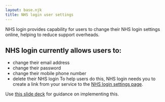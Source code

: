 ```yaml
---
layout: base.njk
title: NHS login user settings
---
```


 NHS login provides capability for users to change their NHS login settings online, helping to reduce support overheads. 

  ## NHS login currently allows users to:

- change their email address
- change their password
- change their mobile phone number
- delete their NHS login
 To help users do this, NHS login needs you to create a link from your service to the [NHS login settings page](https://settings.login.nhs.uk). 
 
 Use [this slide deck](https://github.com/nhsconnect/nhslogin/raw/master/NHSlogin%20Link%20to%20Settings%20Page%20v1.0.pptx) for guidance on implementing this.